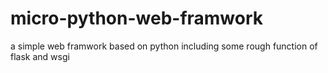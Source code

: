 # micro-python-web-framwork
a simple web framwork based on python
including some rough function of flask and wsgi
